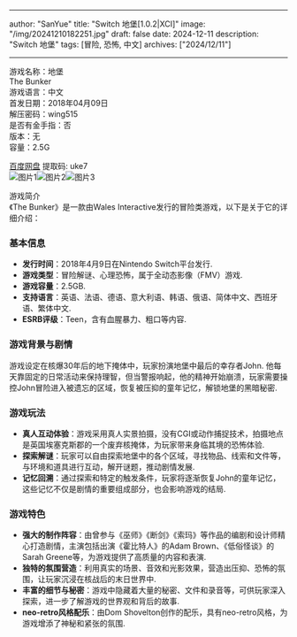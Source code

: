 
---
author: "SanYue"
title: "Switch 地堡[1.0.2|XCI]"
image: "/img/20241210182251.jpg"
draft: false
date: 2024-12-11
description: "Switch 地堡"
tags: [冒险, 恐怖, 中文]
archives: ["2024/12/11"]

---

游戏名称：地堡   
The Bunker    
游戏语言：中文  
首发日期：2018年04月09日  
解压密码：wing515  
是否有金手指：否  
版本：无   
容量：2.5G

[百度网盘](https://pan.baidu.com/s/1YgSC6FiEqdNncOwIOz3Lnw) 提取码: uke7  
![图片1](/img/51b749.jpg)![图片2](/img/397a32.jpg)![图片3](/img/a74dd8.jpg)  

游戏简介  
《The Bunker》是一款由Wales Interactive发行的冒险类游戏，以下是关于它的详细介绍：

### 基本信息
- **发行时间**：2018年4月9日在Nintendo Switch平台发行.
- **游戏类型**：冒险解谜、心理恐怖，属于全动态影像（FMV）游戏.
- **游戏容量**：2.5GB.
- **支持语言**：英语、法语、德语、意大利语、韩语、俄语、简体中文、西班牙语、繁体中文.
- **ESRB评级**：Teen，含有血腥暴力、粗口等内容.

### 游戏背景与剧情
游戏设定在核爆30年后的地下掩体中，玩家扮演地堡中最后的幸存者John. 他每天靠固定的日常活动来保持理智，但当警报响起，他的精神开始崩溃，玩家需要操控John冒险进入被遗忘的区域，恢复被压抑的童年记忆，解锁地堡的黑暗秘密.

### 游戏玩法
- **真人互动体验**：游戏采用真人实景拍摄，没有CGI或动作捕捉技术，拍摄地点是英国埃塞克斯郡的一个废弃核掩体，为玩家带来身临其境的恐怖体验.
- **探索解谜**：玩家可以自由探索地堡中的各个区域，寻找物品、线索和文件等，与环境和道具进行互动，解开谜题，推动剧情发展.
- **记忆回溯**：通过探索和特定的触发条件，玩家将逐渐恢复John的童年记忆，这些记忆不仅是剧情的重要组成部分，也会影响游戏的结局.

### 游戏特色
- **强大的制作阵容**：由曾参与《巫师》《断剑》《索玛》等作品的编剧和设计师精心打造剧情，主演包括出演《霍比特人》的Adam Brown、《低俗怪谈》的Sarah Greene等，为游戏提供了高质量的内容和表演.
- **独特的氛围营造**：利用真实的场景、音效和光影效果，营造出压抑、恐怖的氛围，让玩家沉浸在核战后的末日世界中.
- **丰富的细节与秘密**：游戏中隐藏着大量的秘密、文件和录音等，可供玩家深入探索，进一步了解游戏的世界观和背后的故事.
- **neo-retro风格配乐**：由Dom Shovelton创作的配乐，具有neo-retro风格，为游戏增添了神秘和紧张的氛围.
 
